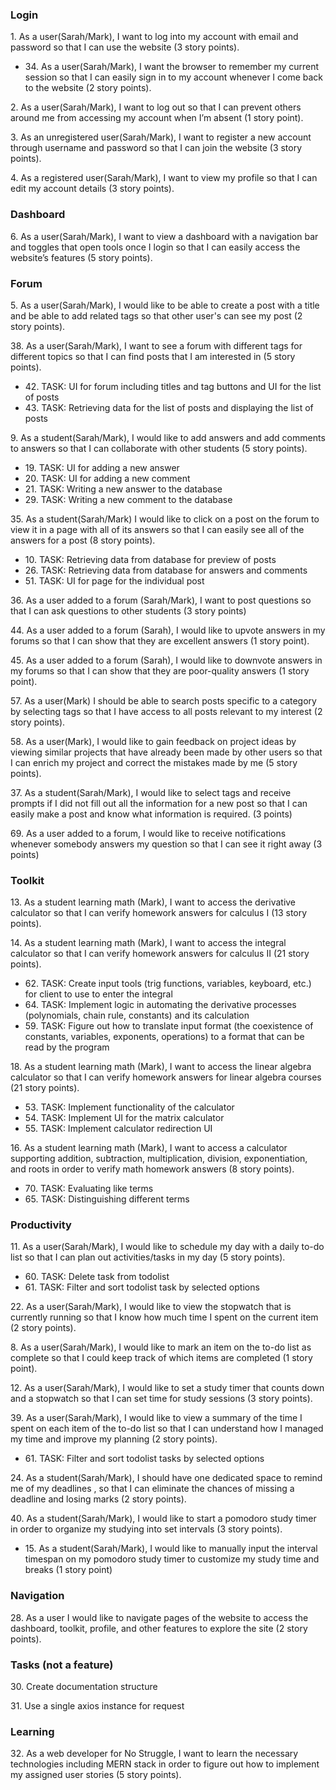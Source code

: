 
### Login
1\. As a user(Sarah/Mark), I want to log into my account with email and password so that I can use the website (3 story points).
- 34\. As a user(Sarah/Mark), I want the browser to remember my current session so that I can easily sign in to my account whenever I come back to the website (2 story points).

2\. As a user(Sarah/Mark), I want to log out so that I can prevent others around me from accessing my account when I’m absent (1 story point).

3\. As an unregistered user(Sarah/Mark), I want to register a new account through username and password so that I can join the website (3 story points).

4\. As a registered user(Sarah/Mark), I want to view my profile so that I can edit my account details (3 story points).

### Dashboard
6\. As a user(Sarah/Mark), I want to view a dashboard with a navigation bar and toggles that open tools once I login so that I can easily access the website’s features (5 story points).

### Forum
5\. As a user(Sarah/Mark), I would like to be able to create a post with a title and be able to add related tags so that other user's can see my post (2 story points).

38\. As a user(Sarah/Mark), I want to see a forum with different tags for different topics so that I can  find posts that I am interested in (5 story points).
- 42\. TASK: UI for forum including titles and tag buttons and UI for the list of posts
- 43\. TASK: Retrieving data for the list of posts and displaying the list of posts

9\. As a student(Sarah/Mark), I would like to add answers and add comments to answers so that I can collaborate with other students (5 story points).
- 19\. TASK: UI for adding a new answer
- 20\. TASK: UI for adding a new comment
- 21\. TASK: Writing a new answer to the database
- 29\. TASK: Writing a new comment to the database

35\. As a student(Sarah/Mark) I would like to click on a post on the forum to view it in a page with all of its answers so that I can easily see all of the answers for a post (8 story points).
- 10\. TASK: Retrieving data from database for preview of posts
- 26\. TASK: Retrieving data from database for answers and comments
- 51\. TASK: UI for page for the individual post

36\. As a user added to a forum (Sarah/Mark), I want to post questions so that I can ask questions to other students (3 story points) 

44\. As a user added to a forum (Sarah), I would like to upvote answers in my forums so that I can show that they are excellent answers (1 story point).

45\. As a user added to a forum (Sarah), I would like to downvote answers in my forums so that I can show that they are poor-quality answers (1 story point).

57\. As a user(Mark) I should be able to search posts specific to a category by selecting tags so that I have access to all posts relevant to my interest (2 story points).

58\. As a user(Mark), I would like to gain feedback on project ideas by viewing similar projects that have already been made by other users so that I can enrich my project and correct the mistakes made by me (5 story points).

37\. As a student(Sarah/Mark), I would like to select tags and receive prompts if I did not fill out all the information for a new post so that I can easily make a post and know what information is required\. (3 points)

69\. As a user added to a forum, I would like to receive notifications whenever somebody answers my question so that I can see it right away (3 points)

### Toolkit
13\. As a student learning math (Mark), I want to access the derivative calculator so that  I can verify homework answers for calculus I (13 story points).

14\. As a student learning math (Mark), I want to access the integral calculator so that I can verify homework answers for calculus II (21 story points).
- 62\. TASK: Create input tools (trig functions, variables, keyboard, etc.) for client to use to enter the integral
- 64\. TASK: Implement logic in automating the derivative processes (polynomials, chain rule, constants) and its calculation
- 59\. TASK: Figure out how to translate input format (the coexistence of constants, variables, exponents, operations) to a format that can be read by the program

18\. As a student learning math (Mark), I want to access the linear algebra calculator so that I can verify homework answers for linear algebra courses (21 story points).
- 53\. TASK: Implement functionality of the calculator
- 54\. TASK: Implement UI for the matrix calculator
- 55\. TASK: Implement calculator redirection UI

16\. As a student learning math (Mark), I want to access a calculator supporting addition, subtraction, multiplication, division, exponentiation, and roots in order to verify math homework answers (8 story points).
- 70\. TASK: Evaluating like terms
- 65\. TASK: Distinguishing different terms


### Productivity
11\. As a user(Sarah/Mark), I would like to schedule my day with a daily to-do list so that I can plan out activities/tasks in my day (5 story points).
- 60\. TASK: Delete task from todolist
- 61\. TASK: Filter and sort todolist task by selected options

22\. As a user(Sarah/Mark), I would like to view the stopwatch that is currently running so that I know how much time I spent on the current item (2 story points).

8\. As a user(Sarah/Mark), I would like to mark an item on the to-do list as complete so that I could keep track of which items are completed (1 story point).

12\. As a user(Sarah/Mark), I would like to set a study timer that counts down and a stopwatch so that I can set time for study sessions (3 story points).

39\. As a user(Sarah/Mark), I would like to view a summary of the time I spent on each item of the to-do list so that I can understand how I managed my time and improve my planning (2 story points).
- 61\. TASK: Filter and sort todolist tasks by selected options

24\. As a student(Sarah/Mark), I should have one dedicated space to remind me of my deadlines , so that I can eliminate the chances of missing a deadline and losing marks (2 story points).

40\. As a student(Sarah/Mark), I would like to start a pomodoro study timer in order to organize my studying into set intervals (3 story points).
- 15\. As a student(Sarah/Mark),  I would like to manually input the interval timespan on my pomodoro study timer to customize my study time and breaks (1 story point)

### Navigation
28\. As a user I would like to navigate pages of the website to access the dashboard, toolkit, profile, and other features to explore the site (2 story points).

### Tasks (not a feature)
30\. Create documentation structure 

31\. Use a single axios instance for request 


### Learning
32\. As a web developer for No Struggle, I want to learn the necessary technologies including MERN stack in order to figure out how to implement my assigned user stories (5 story points).
